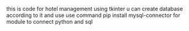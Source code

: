 this is code for hotel management using tkinter u can create database according to it and use
use command pip install mysql-connector for module to connect python and sql
